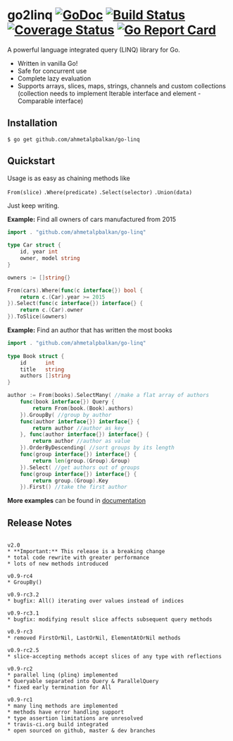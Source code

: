 # go2linq [![GoDoc](https://godoc.org/github.com/ahmetalpbalkan/go-linq?status.svg)](https://godoc.org/github.com/ahmetalpbalkan/go-linq) [![Build Status](https://travis-ci.org/ahmetalpbalkan/go-linq.svg?branch=master)](https://travis-ci.org/ahmetalpbalkan/go-linq) [![Coverage Status](https://coveralls.io/repos/github/ahmetalpbalkan/go-linq/badge.svg?branch=master)](https://coveralls.io/github/ahmetalpbalkan/go-linq?branch=master) [![Go Report Card](https://goreportcard.com/badge/github.com/ahmetalpbalkan/go-linq)](https://goreportcard.com/report/github.com/ahmetalpbalkan/go-linq)
A powerful language integrated query (LINQ) library for Go.
* Written in vanilla Go!
* Safe for concurrent use
* Complete lazy evaluation
* Supports arrays, slices, maps, strings, channels and
custom collections (collection needs to implement Iterable interface
and element - Comparable interface)

## Installation

    $ go get github.com/ahmetalpbalkan/go-linq

## Quickstart

Usage is as easy as chaining methods like

`From(slice)` `.Where(predicate)` `.Select(selector)` `.Union(data)` 

Just keep writing.

**Example:** Find all owners of cars manufactured from 2015
```go
import . "github.com/ahmetalpbalkan/go-linq"
	
type Car struct {
    id, year int
    owner, model string
}

owners := []string{}

From(cars).Where(func(c interface{}) bool {
	return c.(Car).year >= 2015
}).Select(func(c interface{}) interface{} {
	return c.(Car).owner
}).ToSlice(&owners)
```

**Example:** Find an author that has written the most books
```go
import . "github.com/ahmetalpbalkan/go-linq"
	
type Book struct {
	id      int
	title   string
	authors []string
}

author := From(books).SelectMany( //make a flat array of authors
	func(book interface{}) Query {
		return From(book.(Book).authors)
	}).GroupBy( //group by author
	func(author interface{}) interface{} {
		return author //author as key
	}, func(author interface{}) interface{} {
		return author //author as value
	}).OrderByDescending( //sort groups by its length
	func(group interface{}) interface{} {
		return len(group.(Group).Group)
	}).Select( //get authors out of groups
	func(group interface{}) interface{} {
		return group.(Group).Key
	}).First() //take the first author
```

**More examples** can be found in [documentation](https://godoc.org/github.com/ahmetalpbalkan/go-linq)

## Release Notes
~~~

v2.0
* **Important:** This release is a breaking change
* total code rewrite with greater performance
* lots of new methods introduced

v0.9-rc4
* GroupBy()

v0.9-rc3.2
* bugfix: All() iterating over values instead of indices

v0.9-rc3.1
* bugfix: modifying result slice affects subsequent query methods

v0.9-rc3
* removed FirstOrNil, LastOrNil, ElementAtOrNil methods 

v0.9-rc2.5
* slice-accepting methods accept slices of any type with reflections

v0.9-rc2
* parallel linq (plinq) implemented
* Queryable separated into Query & ParallelQuery
* fixed early termination for All

v0.9-rc1
* many linq methods are implemented
* methods have error handling support
* type assertion limitations are unresolved
* travis-ci.org build integrated
* open sourced on github, master & dev branches
~~~